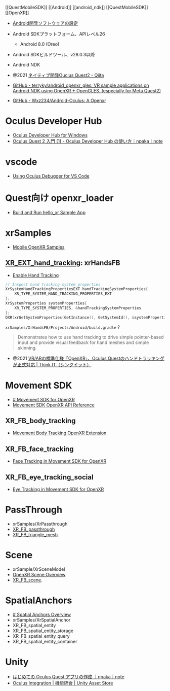 [[QuestMobileSDK]]
[[Android]]
[[android_ndk]]
[[QuestMobileSDK]]
[[OpenXR]]

- [Android開発ソフトウェアの設定](https://developer.oculus.com/documentation/native/android/mobile-studio-setup-android/)

- Android SDKプラットフォーム、APIレベル26
	- Android 8.0 (Oreo)
- Android SDKビルドツール、v28.0.3以降
- Android NDK

- @2021 [ネイティブ開発Ouclus Quest2 - Qiita](https://qiita.com/tkymt/items/f40d201c42a88da23824)

- [GitHub - terryky/android_openxr_gles: VR sample applications on Android NDK using OpenXR + OpenGLES. (especially for Meta Quest2)](https://github.com/terryky/android_openxr_gles)
- [GitHub - Wxz234/Android-Oculus: A Openxr](https://github.com/Wxz234/Android-Oculus)

# Oculus Developer Hub

- [Oculus Developer Hub for Windows](https://developer.oculus.com/downloads/package/oculus-developer-hub-win/)
- [Oculus Quest 2 入門 (1) - Oculus Developer Hub の使い方｜npaka｜note](https://note.com/npaka/n/nc18d61e25c85)

# vscode
- [Using Oculus Debugger for VS Code](https://developer.oculus.com/documentation/native/android/ts-oculus-debugger/)

# Quest向け openxr_loader
- [Build and Run hello_xr Sample App](https://developer.oculus.com/documentation/native/android/mobile-build-run-hello-xr-app/)

# xrSamples
- [Mobile OpenXR Samples](https://developer.oculus.com/documentation/native/android/mobile-openxr-sample/)

##  [XR_EXT_hand_tracking](https://microsoft.github.io/OpenXR-MixedReality/openxr_preview/specs/openxr.html#XR_EXT_hand_tracking): xrHandsFB
- [Enable Hand Tracking](https://developer.oculus.com/documentation/native/android/mobile-hand-tracking/)

```c++
// Inspect hand tracking system properties
XrSystemHandTrackingPropertiesEXT handTrackingSystemProperties{
	XR_TYPE_SYSTEM_HAND_TRACKING_PROPERTIES_EXT
};
XrSystemProperties systemProperties{
	XR_TYPE_SYSTEM_PROPERTIES, &handTrackingSystemProperties
};
OXR(xrGetSystemProperties(GetInstance(), GetSystemId(), &systemProperties));
```

`xrSamples/XrHandsFB/Projects/Android/build.gradle` ?

> Demonstrates how to use hand tracking to drive simple pointer-based input and provide visual feedback for hand meshes and simple skinning.

- @2021 [VR/ARの標準仕様「OpenXR」、Oculus Questのハンドトラッキングが正式対応 | Think IT（シンクイット）](https://thinkit.co.jp/article/19064)

# Movement SDK
- [# Movement SDK for OpenXR](https://developer.oculus.com/documentation/native/android/move-overview/)
- [Movement SDK OpenXR API Reference](https://developer.oculus.com/documentation/native/android/move-ref-api/)

## XR_FB_body_tracking
- [Movement Body Tracking OpenXR Extension](https://developer.oculus.com/documentation/native/android/move-body-tracking/)

## XR_FB_face_tracking
- [Face Tracking in Movement SDK for OpenXR](https://developer.oculus.com/documentation/native/android/move-face-tracking/)

## XR_FB_eye_tracking_social
- [Eye Tracking in Movement SDK for OpenXR](https://developer.oculus.com/documentation/native/android/move-eye-tracking/)

# PassThrough
- xrSamples/XrPassthrough
- [XR_FB_passthrough](https://www.oculus.com/lynx/?u=https%3A%2F%2Fregistry.khronos.org%2FOpenXR%2Fspecs%2F1.0%2Fhtml%2Fxrspec.html%23XR_FB_passthrough&e=AT2UPomIZ9jR7kOdzmMWnGa_G0B-j_Wc6QXVBwNoPRG85qJJ1YKV9kYP1IXaRsRfJgGbEWLpqdVusNU7_-X9tTCbSLGeFpBYwTm1MLD8qCV2xvIrqDNqqBEyoJaMqtPRZSjAxsITjSnDCmk5wA6i9IWoJmPSievmJrOYqw) 
- [XR_FB_triangle_mesh](https://www.oculus.com/lynx/?u=https%3A%2F%2Fregistry.khronos.org%2FOpenXR%2Fspecs%2F1.0%2Fhtml%2Fxrspec.html%23XR_FB_triangle_mesh&e=AT2UPomIZ9jR7kOdzmMWnGa_G0B-j_Wc6QXVBwNoPRG85qJJ1YKV9kYP1IXaRsRfJgGbEWLpqdVusNU7_-X9tTCbSLGeFpBYwTm1MLD8qCV2xvIrqDNqqBEyoJaMqtPRZSjAxsITjSnDCmk5wA6i9IWoJmPSievmJrOYqw).

# Scene
- xrSample/XrSceneModel
- [OpenXR Scene Overview](https://developer.oculus.com/documentation/native/android/openxr-scene-overview/)
- [XR_FB_scene](https://www.oculus.com/lynx/?u=https%3A%2F%2Fregistry.khronos.org%2FOpenXR%2Fspecs%2F1.0%2Fhtml%2Fxrspec.html%23XR_FB_scene&e=AT3BlXnZRaCRe3CYW1HdeKPUir-iED7cVDTAHr6XyLkO37MChTgxY1YrEI7GFnRp17TK4YdZtwvxQm8P4u9abNA9LZPRsf8jKfnIgHGZb1RYPTl0aOvKq-7awsGtsHnUClFcQTbONNOj1wlX721aYOppizfRCy3s0sIO8Q).

# SpatialAnchors
- [# Spatial Anchors Overview](https://developer.oculus.com/documentation/native/android/openxr-lsa-overview/)
- xrSamples/XrSpatialAnchor
-   XR_FB_spatial_entity
-   XR_FB_spatial_entity_storage
-   XR_FB_spatial_entity_query
-   XR_FB_spatial_entity_container
 
# Unity
- [はじめての Oculus Quest アプリの作成 ｜npaka｜note](https://note.com/npaka/n/n749a134d0c11)
- [Oculus Integration | 機能統合 | Unity Asset Store](https://assetstore.unity.com/packages/tools/integration/oculus-integration-82022)
